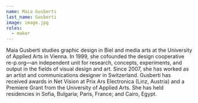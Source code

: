 ```yaml
---
name: Maia Gusberti
last_name: Gusberti
image: image.jpg
roles:
  - maker
---
```

Maia Gusberti studies graphic design in Biel and media arts at the University of Applied Arts in Vienna. In 1999, she cofounded the design cooperative re-p.org—an independent unit for research, concepts, experiments, and output in the fields of visual design and art. Since 2007, she has worked as an artist and communications designer in Switzerland. Gusberti has received awards in Net Vision at Prix Ars Electronica (Linz, Austria) and a Premiere Grant from the University of Applied Arts. She has held residencies in Sofia, Bulgaria; Paris, France; and Cairo, Egypt.
